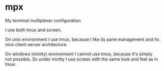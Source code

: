 mpx
===

My terminal multiplexer configuration

I use both tmux and screen.

On unix environment I use tmux, because I like its pane management and its nice client-server architecture.

On windows (mintty) environment I cannot use tmux, because it's simply not possible. So under mintty I use screen with the same look and feel as in tmux.
